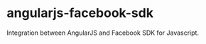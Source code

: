 angularjs-facebook-sdk
======================

Integration between AngularJS and Facebook SDK for Javascript.
